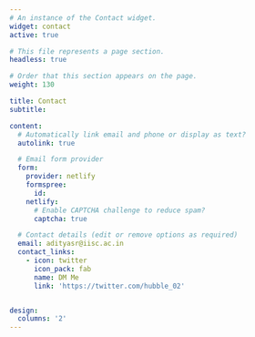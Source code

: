 ```yaml
---
# An instance of the Contact widget.
widget: contact
active: true

# This file represents a page section.
headless: true

# Order that this section appears on the page.
weight: 130

title: Contact
subtitle:

content:
  # Automatically link email and phone or display as text?
  autolink: true

  # Email form provider
  form:
    provider: netlify
    formspree:
      id:
    netlify:
      # Enable CAPTCHA challenge to reduce spam?
      captcha: true

  # Contact details (edit or remove options as required)
  email: adityasr@iisc.ac.in
  contact_links:
    - icon: twitter
      icon_pack: fab
      name: DM Me
      link: 'https://twitter.com/hubble_02'


design:
  columns: '2'
---
```

